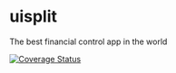 # uisplit

The best financial control app in the world 

[![Coverage Status](https://coveralls.io/repos/github/justbiped/uaisplit/badge.svg?branch=master)](https://coveralls.io/github/justbiped/uaisplit?branch=master)
